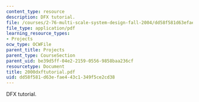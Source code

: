 ```yaml
---
content_type: resource
description: DFX tutorial.
file: /courses/2-76-multi-scale-system-design-fall-2004/dd58f581d63efae443c1349f5ce2cd38_2000dxftutorial.pdf
file_type: application/pdf
learning_resource_types:
- Projects
ocw_type: OCWFile
parent_title: Projects
parent_type: CourseSection
parent_uid: be39d5ff-04e2-2159-0556-9858baa236cf
resourcetype: Document
title: 2000dxftutorial.pdf
uid: dd58f581-d63e-fae4-43c1-349f5ce2cd38
---
```

DFX tutorial.